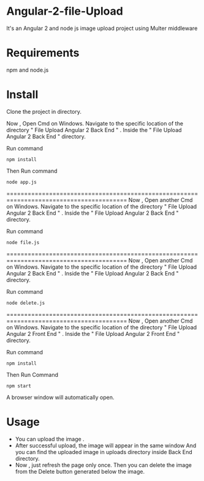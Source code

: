 # Angular-2-file-Upload
It's an Angular 2 and node js image upload project using Multer middleware

# Requirements

npm and node.js

# Install

Clone the project in directory.

Now , Open Cmd on Windows.
Navigate to the specific location of the directory " File Upload Angular 2 Back End " .
Inside the " File Upload Angular 2 Back End " directory.

Run command

```
npm install
```
Then Run command
```
node app.js
```
========================================================================================
Now , Open another Cmd on Windows.
Navigate to the specific location of the directory " File Upload Angular 2 Back End " .
Inside the " File Upload Angular 2 Back End " directory.

Run command

```
node file.js
```
========================================================================================
Now , Open another Cmd on Windows.
Navigate to the specific location of the directory " File Upload Angular 2 Back End " .
Inside the " File Upload Angular 2 Back End " directory.

Run command

```
node delete.js
```
========================================================================================
Now , Open another Cmd on Windows.
Navigate to the specific location of the directory " File Upload Angular 2 Front End " .
Inside the " File Upload Angular 2 Front End " directory.

Run command

```
npm install
```
Then Run Command

```
npm start
```

A browser window will automatically open. 

# Usage

* You can upload the image .
* After successful upload, the image will appear in the same window And you can find the uploaded image in uploads directory inside Back End directory.
* Now , just refresh the page only once. Then you can delete the image from the Delete button generated below the image.


